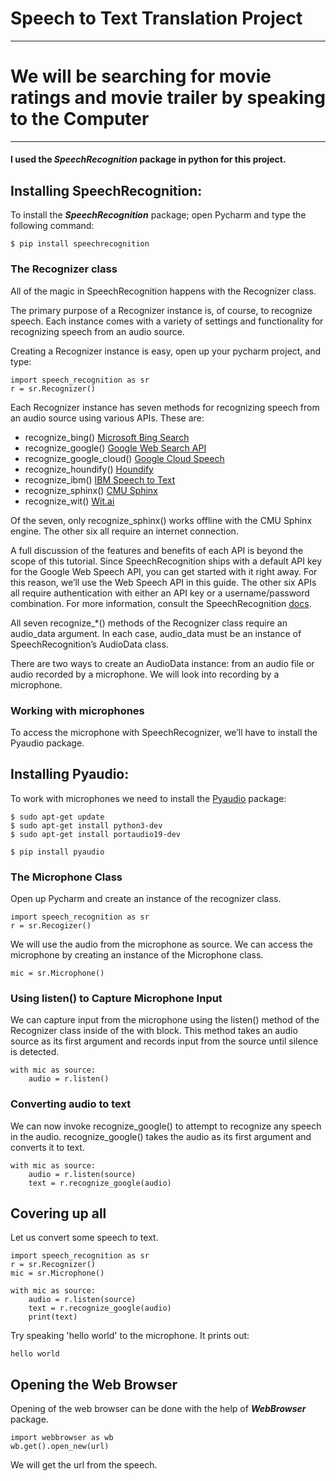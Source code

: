 # Speech to Text Translation Project
___
# We will be searching for movie ratings and movie trailer by speaking to the Computer
___
#### I used the *SpeechRecognition* package in python for this project.


## Installing SpeechRecognition:
To install the ***SpeechRecognition*** package; open Pycharm and type the following command: 

    $ pip install speechrecognition

### The Recognizer class
All of the magic in SpeechRecognition happens with the Recognizer class.

The primary purpose of a Recognizer instance is, of course, to recognize speech. Each instance comes with a variety of settings and functionality for recognizing speech from an audio source.

Creating a Recognizer instance is easy, open up your pycharm project, and type:
    
    import speech_recognition as sr
    r = sr.Recognizer()    

Each Recognizer instance has seven methods for recognizing speech from an audio source using various APIs. These are:

- recognize_bing() [Microsoft Bing Search](https://azure.microsoft.com/en-us/services/cognitive-services/speech/)
- recognize_google() [Google Web Search API](https://w3c.github.io/speech-api/speechapi.html)
- recognize_google_cloud() [Google Cloud Speech](https://cloud.google.com/speech/)
- recognize_houndify() [Houndify](https://www.houndify.com/)
- recognize_ibm() [IBM Speech to Text](https://www.ibm.com/watson/services/speech-to-text/)
- recognize_sphinx() [CMU Sphinx](https://cmusphinx.github.io/)
- recognize_wit() [Wit.ai](https://wit.ai/)

Of the seven, only recognize_sphinx() works offline with the CMU Sphinx engine. The other six all require an internet connection.

A full discussion of the features and benefits of each API is beyond the scope of this tutorial. Since SpeechRecognition ships with a default API key for the Google Web Speech API, you can get started with it right away. For this reason, we’ll use the Web Speech API in this guide. The other six APIs all require authentication with either an API key or a username/password combination. For more information, consult the SpeechRecognition [docs](https://github.com/Uberi/speech_recognition/blob/master/reference/library-reference.rst).

All seven recognize_*() methods of the Recognizer class require an audio_data argument. In each case, audio_data must be an instance of SpeechRecognition’s AudioData class.

There are two ways to create an AudioData instance: from an audio file or audio recorded by a microphone.
We will look into recording by a microphone.

### Working with microphones
To access the microphone with SpeechRecognizer, we’ll have to install the Pyaudio package.

## Installing Pyaudio: 
To work with microphones we need to install the [Pyaudio](https://people.csail.mit.edu/hubert/pyaudio/) package:

    $ sudo apt-get update
    $ sudo apt-get install python3-dev
    $ sudo apt-get install portaudio19-dev
    
    $ pip install pyaudio
    
### The Microphone Class
Open up Pycharm and create an instance of the recognizer class.

    import speech_recognition as sr
    r = sr.Recogizer()
    
We will use the audio from the microphone as source. We can access the microphone by creating an instance of the Microphone class.

    mic = sr.Microphone()
    
### Using listen() to Capture Microphone Input
We can capture input from the microphone using the listen() method of the Recognizer class inside of the with block. This method takes an audio source as its first argument and records input from the source until silence is detected.

    with mic as source:
        audio = r.listen()
        
### Converting audio to text
We can now invoke recognize_google() to attempt to recognize any speech in the audio.
recognize_google() takes the audio as its first argument and converts it to text.

    with mic as source:
        audio = r.listen(source)
        text = r.recognize_google(audio)
        
## Covering up all
Let us convert some speech to text.

    import speech_recognition as sr
    r = sr.Recognizer()
    mic = sr.Microphone()
    
    with mic as source:
        audio = r.listen(source)  
        text = r.recognize_google(audio)
        print(text)
        
Try speaking 'hello world' to the microphone. It prints out: 
    
    hello world
    
## Opening the Web Browser
Opening of the web browser can be done with the help of ***WebBrowser*** package.

    import webbrowser as wb
    wb.get().open_new(url)

We will get the url from the speech.
